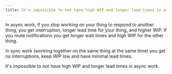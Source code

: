 ```yaml
---
title: It's impossible to not have high WIP and longer lead times in async work
---
```


In async work, if you stop working on your thing to respond to another thing, you get interruption, longer lead time for your thing, and higher WIP.
If you mute notifications you get longer wait times and high WIP for the other thing.

In sync work (working together on the same thing at the same time) you get no interruptions, keep WIP low and have minimal lead times.

It's impossible to not have high WIP and longer lead times in async work.
